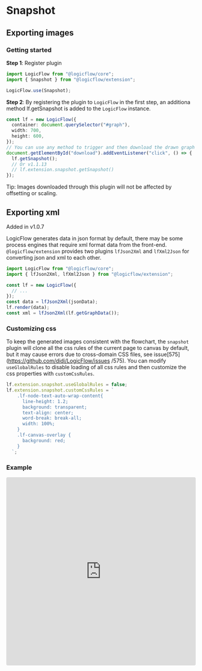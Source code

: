 # Snapshot

## Exporting images

### Getting started

**Step 1**: Register plugin

```ts
import LogicFlow from "@logicflow/core";
import { Snapshot } from "@logicflow/extension";

LogicFlow.use(Snapshot);
```

**Step 2**:
By registering the plugin to `LogicFlow` in the first step, an additiona method lf.getSnapshot is added to the `LogicFlow` instance.

```ts
const lf = new LogicFlow({
  container: document.querySelector("#graph"),
  width: 700,
  height: 600,
});
// You can use any method to trigger and then download the drawn graph to the local disk
document.getElementById("download").addEventListener("click", () => {
  lf.getSnapshot();
  // Or v1.1.13
  // lf.extension.snapshot.getSnapshot()
});
```

Tip: Images downloaded through this plugin will not be affected by offsetting or scaling.

## Exporting xml

Added in v1.0.7

LogicFlow generates data in json format by default, there may be some process engines that require xml format data from the front-end. `@logicflow/extension` provides two plugins `lfJson2Xml` and `lfXml2Json` for converting json and xml to each other.

```ts
import LogicFlow from "@logicflow/core";
import { lfJson2Xml, lfXml2Json } from "@logicflow/extension";

const lf = new LogicFlow({
  // ...
});
const data = lfJson2Xml(jsonData);
lf.render(data);
const xml = lfJson2Xml(lf.getGraphData());
```

### Customizing css

To keep the generated images consistent with the flowchart, the `snapshot` plugin will clone all the css rules of the current page to canvas by default, but it may cause errors due to cross-domain CSS files, see issue[575](https://github.com/didi/LogicFlow/issues /575). You can modify `useGlobalRules` to disable loading of all css rules and then customize the css properties with `customCssRules`.

```js
lf.extension.snapshot.useGlobalRules = false;
lf.extension.snapshot.customCssRules = `
    .lf-node-text-auto-wrap-content{
      line-height: 1.2;
      background: transparent;
      text-align: center;
      word-break: break-all;
      width: 100%;
    }
    .lf-canvas-overlay {
      background: red;
    }
  `;
```

### Example

<iframe src="https://codesandbox.io/embed/logicflow-base21-o3vqi?fontsize=14&hidenavigation=1&theme=dark&view=preview"
     style="width:100%; height:500px; border:0; border-radius: 4px; overflow:hidden;"
     title="logicflow-base21"
     allow="accelerometer; ambient-light-sensor; camera; encrypted-media; geolocation; gyroscope; hid; microphone; midi; payment; usb; vr; xr-spatial-tracking"
     sandbox="allow-forms allow-modals allow-popups allow-presentation allow-same-origin allow-scripts"
   ></iframe>
